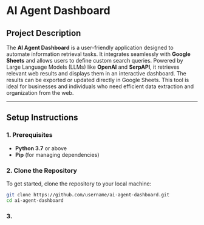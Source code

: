 # AI Agent Dashboard  

## Project Description  
The **AI Agent Dashboard** is a user-friendly application designed to automate information retrieval tasks. It integrates seamlessly with **Google Sheets** and allows users to define custom search queries. Powered by Large Language Models (LLMs) like **OpenAI** and **SerpAPI**, it retrieves relevant web results and displays them in an interactive dashboard. The results can be exported or updated directly in Google Sheets. This tool is ideal for businesses and individuals who need efficient data extraction and organization from the web.

---

## Setup Instructions  

### 1. Prerequisites  
- **Python 3.7** or above  
- **Pip** (for managing dependencies)

### 2. Clone the Repository  
To get started, clone the repository to your local machine:  
```bash  
git clone https://github.com/username/ai-agent-dashboard.git  
cd ai-agent-dashboard  
```
### 3. 
